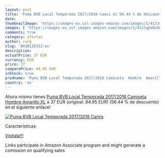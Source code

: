 ```yaml
---
layout: post
title: 'Puma BVB Local Temporada 2017/2018 Camis al 56.44 % de descuento'
date: 
thumbnailImage: 'https://images-eu.ssl-images-amazon.com/images/I/41JJqpkNxGL._SL200_.jpg'
images: [ 'https://images-eu.ssl-images-amazon.com/images/I/41JJqpkNxGL._SL200_.jpg' ]
comments: true
category: ofertas
author: ring
slug: 'B01N1ZEXSJ-es'
description:
actualPrice: 37 EUR
currency: EUR
price: 37
comparePrice: 84.95 EUR
inStock: true
prodname: 'Puma BVB Local Temporada 2017/2018 Camiseta  Hombre  Amarillo  XL'
country: 'es'
---
```


Ahora mismo tienes [Puma BVB Local Temporada 2017/2018 Camiseta  Hombre  Amarillo  XL](https://www.amazon.es/dp/B01N1ZEXSJ/?tag=tolees-21) a 37 EUR (original: 84.95 EUR) (56.44 %  de descuento) en el siguiente enlace!

[![Puma BVB Local Temporada 2017/2018 Camis](https://images-eu.ssl-images-amazon.com/images/I/41JJqpkNxGL._SL200_.jpg)](https://www.amazon.es/dp/B01N1ZEXSJ/?tag=tolees-21)

Características:


[Visítala!!!](https://www.amazon.es/dp/B01N1ZEXSJ/?tag=tolees-21)

Links participate in Amazon Associate program and might generate a comission on qualifying sales
